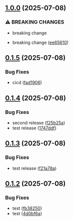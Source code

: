 ## [1.0.0](https://github.com/Reetwiz/fellowblogcicd/compare/v0.1.5...v1.0.0) (2025-07-08)


### ⚠ BREAKING CHANGES

* breaking change

* breaking change ([ee65610](https://github.com/Reetwiz/fellowblogcicd/commit/ee65610c4eafb4384ba538aa3f15aceef02033a9))

## [0.1.5](https://github.com/Reetwiz/fellowblogcicd/compare/v0.1.4...v0.1.5) (2025-07-08)


### Bug Fixes

* cicd ([fad1906](https://github.com/Reetwiz/fellowblogcicd/commit/fad19063c8e8c204739a32f4daf2830d539c5bf3))

## [0.1.4](https://github.com/Reetwiz/fellowblogcicd/compare/v0.1.3...v0.1.4) (2025-07-08)


### Bug Fixes

* second release ([f25b25a](https://github.com/Reetwiz/fellowblogcicd/commit/f25b25af38ad8576e1efbd52aaf17e6dff9467a6))
* test release ([1747ddf](https://github.com/Reetwiz/fellowblogcicd/commit/1747ddf2abca8da8def1905c448f7720e987b8ff))

## [0.1.3](https://github.com/Reetwiz/fellowblogcicd/compare/v0.1.2...v0.1.3) (2025-07-08)


### Bug Fixes

* test release ([f21a78a](https://github.com/Reetwiz/fellowblogcicd/commit/f21a78ac363e74d433e35d437deb327c61e274ef))

## [0.1.2](https://github.com/Reetwiz/fellowblogcicd/compare/v0.1.1...v0.1.2) (2025-07-08)


### Bug Fixes

* test ([fb38250](https://github.com/Reetwiz/fellowblogcicd/commit/fb38250c580a55d448ebbc61ca513a321f87a074))
* test ([4d0bf6a](https://github.com/Reetwiz/fellowblogcicd/commit/4d0bf6a8aaf8864aa010eef8a6a6a062cd236482))

